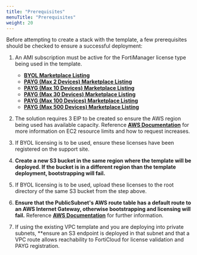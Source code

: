 ```yaml
---
title: "Prerequisites"
menuTitle: "Prerequisites"
weight: 20
---
```


Before attempting to create a stack with the template, a few prerequisites should be checked to ensure a successful deployment:
1.	An AMI subscription must be active for the FortiManager license type being used in the template.
    * [**BYOL Marketplace Listing**](https://aws.amazon.com/marketplace/pp/prodview-l6rxheua5mbls)
    * [**PAYG (Max 2 Devices) Marketplace Listing**](https://aws.amazon.com/marketplace/pp/prodview-sxkylaodc2l5s)
    * [**PAYG (Max 10 Devices) Marketplace Listing**](https://aws.amazon.com/marketplace/pp/prodview-4rgupihrc4lgq)
    * [**PAYG (Max 30 Devices) Marketplace Listing**](https://aws.amazon.com/marketplace/pp/prodview-mnbyo52dmz6u2)
    * [**PAYG (Max 100 Devices) Marketplace Listing**](https://aws.amazon.com/marketplace/pp/prodview-gwsitrlo2omam)
    * [**PAYG (Max 500 Devices) Marketplace Listing**](https://aws.amazon.com/marketplace/pp/prodview-rxno6bnhvz4xi)

2.	The solution requires 3 EIP to be created so ensure the AWS region being used has available capacity.  Reference [**AWS Documentation**](https://docs.aws.amazon.com/AWSEC2/latest/UserGuide/ec2-resource-limits.html) for more information on EC2 resource limits and how to request increases.

3.	If BYOL licensing is to be used, ensure these licenses have been registered on the support site.

4.   **Create a new S3 bucket in the same region where the template will be deployed.  If the bucket is in a different region than the template deployment, bootstrapping will fail.**

5.  If BYOL licensing is to be used, upload these licenses to the root directory of the same S3 bucket from the step above.

6.  **Ensure that the PublicSubnet's AWS route table has a default route to an AWS Internet Gateway, otherwise bootstrapping and licensing will fail.**  Reference [**AWS Documentation**](https://docs.aws.amazon.com/vpc/latest/userguide/VPC_Route_Tables.html#route-tables-internet-gateway) for further information.

7. If using the existing VPC template and you are deploying into private subnets, **ensure an S3 endpoint is deployed in that subnet and that a VPC route allows reachability to FortiCloud for license validation and PAYG registration.